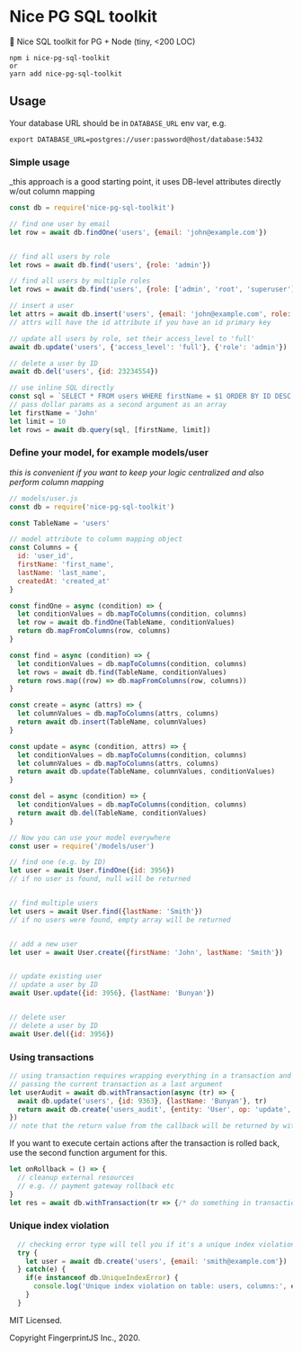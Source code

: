 Nice PG SQL toolkit
============================

🧰 Nice SQL toolkit for PG + Node (tiny, <200 LOC)

```
npm i nice-pg-sql-toolkit
or
yarn add nice-pg-sql-toolkit
```

## Usage

Your database URL should be in `DATABASE_URL` env var, e.g.

```shell script
export DATABASE_URL=postgres://user:password@host/database:5432
```

### Simple usage
_this approach is a good starting point, it uses DB-level attributes directly w/out column mapping

```js
const db = require('nice-pg-sql-toolkit')

// find one user by email
let row = await db.findOne('users', {email: 'john@example.com'})


// find all users by role
let rows = await db.find('users', {role: 'admin'})

// find all users by multiple roles
let rows = await db.find('users', {role: ['admin', 'root', 'superuser']})

// insert a user
let attrs = await db.insert('users', {email: 'john@example.com', role: 'admin'})
// attrs will have the id attribute if you have an id primary key

// update all users by role, set their access_level to 'full'
await db.update('users', {'access_level': 'full'}, {'role': 'admin'})

// delete a user by ID
await db.del('users', {id: 23234554})

// use inline SQL directly
const sql = `SELECT * FROM users WHERE firstName = $1 ORDER BY ID DESC LIMIT $2`
// pass dollar params as a second argument as an array
let firstName = 'John'
let limit = 10
let rows = await db.query(sql, [firstName, limit])
```

### Define your model, for example models/user
_this is convenient if you want to keep your logic centralized and also perform column mapping_

```js
// models/user.js
const db = require('nice-pg-sql-toolkit')

const TableName = 'users'

// model attribute to column mapping object
const Columns = {
  id: 'user_id',
  firstName: 'first_name',
  lastName: 'last_name',
  createdAt: 'created_at'
}

const findOne = async (condition) => {
  let conditionValues = db.mapToColumns(condition, columns)
  let row = await db.findOne(TableName, conditionValues)
  return db.mapFromColumns(row, columns)
}

const find = async (condition) => {
  let conditionValues = db.mapToColumns(condition, columns)
  let rows = await db.find(TableName, conditionValues)
  return rows.map((row) => db.mapFromColumns(row, columns))
}

const create = async (attrs) => {
  let columnValues = db.mapToColumns(attrs, columns)
  return await db.insert(TableName, columnValues)
}

const update = async (condition, attrs) => {
  let conditionValues = db.mapToColumns(condition, columns)
  let columnValues = db.mapToColumns(attrs, columns)
  return await db.update(TableName, columnValues, conditionValues)
}

const del = async (condition) => {
  let conditionValues = db.mapToColumns(condition, columns)
  return await db.del(TableName, conditionValues)
}
```

```js
// Now you can use your model everywhere
const user = require('/models/user')

// find one (e.g. by ID)
let user = await User.findOne({id: 3956})
// if no user is found, null will be returned


// find multiple users
let users = await User.find({lastName: 'Smith'})
// if no users were found, empty array will be returned


// add a new user
let user = await User.create({firstName: 'John', lastName: 'Smith'})


// update existing user
// update a user by ID
await User.update({id: 3956}, {lastName: 'Bunyan'})


// delete user
// delete a user by ID
await User.del({id: 3956})
```

### Using transactions

```js
// using transaction requires wrapping everything in a transaction and
// passing the current transaction as a last argument
let userAudit = await db.withTransaction(async (tr) => {
  await db.update('users', {id: 9363}, {lastName: 'Bunyan'}, tr)
  return await db.create('users_audit', {entity: 'User', op: 'update', args: [{lastName: 'Bunyan'}]}, tr)
})
// note that the return value from the callback will be returned by withTransaction function
```

If you want to execute certain actions after the transaction is rolled back,
use the second function argument for this.

```js
let onRollback = () => {
  // cleanup external resources
  // e.g. // payment gateway rollback etc
}
let res = await db.withTransaction(tr => {/* do something in transaction.. */}, onRollback)
```

### Unique index violation

```js
  // checking error type will tell you if it's a unique index violation
  try {
    let user = await db.create('users', {email: 'smith@example.com'})
  } catch(e) {
    if(e instanceof db.UniqueIndexError) {
      console.log('Unique index violation on table: users, columns:', e.columns)
    }
  }
```

MIT Licensed.

Copyright FingerprintJS Inc., 2020.


